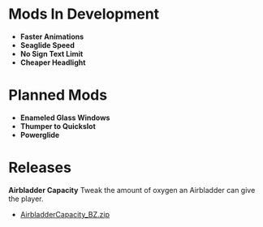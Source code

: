 # Mods In Development
- **Faster Animations**
- **Seaglide Speed**
- **No Sign Text Limit**
- **Cheaper Headlight**

# Planned Mods
- **Enameled Glass Windows**
- **Thumper to Quickslot**
- **Powerglide**

# Releases
**Airbladder Capacity**
Tweak the amount of oxygen an Airbladder can give the player.

- [AirbladderCapacity_BZ.zip]()
